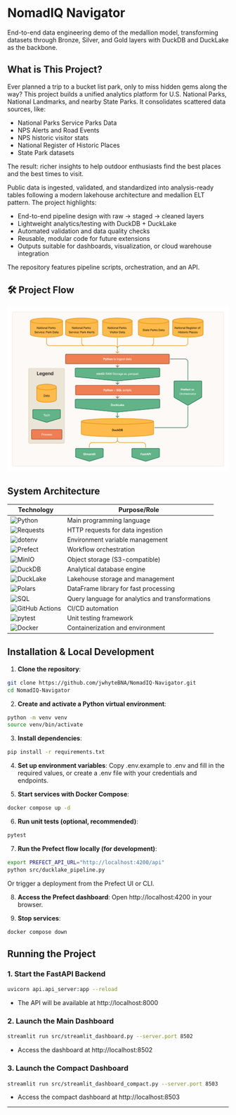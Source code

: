 # NomadIQ Navigator
End-to-end data engineering demo of the medallion model, transforming datasets through Bronze, Silver, and Gold layers with DuckDB and DuckLake as the backbone.

## What is This Project?
Ever planned a trip to a bucket list park, only to miss hidden gems along the way? This project builds a unified analytics platform for U.S. National Parks, National Landmarks, and nearby State Parks. It consolidates scattered data sources, like:

- National Parks Service Parks Data
- NPS Alerts and Road Events
- NPS historic visitor stats
- National Register of Historic Places
- State Park datasets

 The result: richer insights to help outdoor enthusiasts find the best places and the best times to visit.

Public data is ingested, validated, and standardized into analysis-ready tables following a modern lakehouse architecture and medallion ELT pattern. The project highlights:

- End-to-end pipeline design with raw → staged → cleaned layers  
- Lightweight analytics/testing with DuckDB + DuckLake  
- Automated validation and data quality checks  
- Reusable, modular code for future extensions  
- Outputs suitable for dashboards, visualization, or cloud warehouse integration  

The repository features pipeline scripts, orchestration, and an API. 

## 🛠️ Project Flow

![Architecture Diagram](docs/NomadiqNavigatorFlow.png)

## System Architecture

|Technology | Purpose/Role |
|-------------|--------------|
| ![Python](https://img.shields.io/badge/Python-3776AB?style=for-the-badge&logo=python&logoColor=white)| Main programming language|
| ![Requests](https://img.shields.io/badge/Requests-34495E?style=for-the-badge)| HTTP requests for data ingestion|
| ![dotenv](https://img.shields.io/badge/dotenv-F1C40F?style=for-the-badge)| Environment variable management|
| ![Prefect](https://img.shields.io/badge/Prefect-212121?style=for-the-badge&logo=prefect&logoColor=white)| Workflow orchestration|
| ![MinIO](https://img.shields.io/badge/MinIO-E67E22?style=for-the-badge&logo=minio&logoColor=white)| Object storage (S3-compatible)|
| ![DuckDB](https://img.shields.io/badge/DuckDB-FF5733?style=for-the-badge)| Analytical database engine|
| ![DuckLake](https://img.shields.io/badge/DuckLake-00BFFF?style=for-the-badge)| Lakehouse storage and management|
| ![Polars](https://img.shields.io/badge/Polars-8E44AD?style=for-the-badge)| DataFrame library for fast processing |
| ![SQL](https://img.shields.io/badge/SQL-E74C3C?style=for-the-badge&logo=postgresql&logoColor=white) | Query language for analytics and transformations |
| ![GitHub Actions](https://img.shields.io/badge/GitHub%20Actions-2088FF?style=for-the-badge&logo=githubactions&logoColor=white)| CI/CD automation|
| ![pytest](https://img.shields.io/badge/pytest-27AE60?style=for-the-badge)| Unit testing framework|
| ![Docker](https://img.shields.io/badge/Docker-2496ED?style=for-the-badge&logo=docker&logoColor=white)| Containerization and environment|


## Installation & Local Development
1. **Clone the repository**:
``` bash
git clone https://github.com/jwhyteBNA/NomadIQ-Navigator.git
cd NomadIQ-Navigator
```

2. **Create and activate a Python virtual environment**:
``` bash
python -m venv venv
source venv/bin/activate
```

3. **Install dependencies**:
``` bash
pip install -r requirements.txt
```

4. **Set up environment variables**:
Copy .env.example to .env and fill in the required values, or create a .env file with your credentials and endpoints.

5. **Start services with Docker Compose**:
``` bash
docker compose up -d
```

6. **Run unit tests (optional, recommended)**:
``` bash
pytest
```

7. **Run the Prefect flow locally (for development)**:
``` bash
export PREFECT_API_URL="http://localhost:4200/api"
python src/ducklake_pipeline.py
```
Or trigger a deployment from the Prefect UI or CLI.

8. **Access the Prefect dashboard**:
Open http://localhost:4200 in your browser.

9. **Stop services**:
``` bash
docker compose down
```

## Running the Project

### 1. Start the FastAPI Backend

```sh
uvicorn api.api_server:app --reload
```
- The API will be available at http://localhost:8000

### 2. Launch the Main Dashboard

```sh
streamlit run src/streamlit_dashboard.py --server.port 8502
```
- Access the dashboard at http://localhost:8502

### 3. Launch the Compact Dashboard

```sh
streamlit run src/streamlit_dashboard_compact.py --server.port 8503
```
- Access the compact dashboard at http://localhost:8503

---